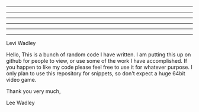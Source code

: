 ***********************************************************************************
***********************************************************************************
***********************************************************************************
***********************************************************************************
***********************************************************************************
***********************************************************************************

Levi Wadley

Hello, This is a bunch of random code I have written. I am putting this up on github
for people to view, or use some of the work I have accomplished. If you happen to like 
my code please feel free to use it for whatever purpose. I only plan to use this repository for
snippets, so don't expect a huge 64bit video game.

Thank you very much,

Lee Wadley